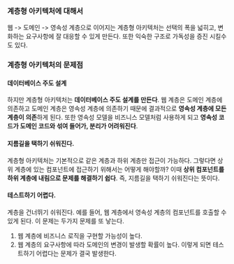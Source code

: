 ### 계층형 아키텍처에 대해서
웹 -> 도메인 -> 영속성 계층으로 이어지는 계층형 아키텍처는 선택의 폭을 넓히고, 변화하는 요구사항에 잘 대응할 수 있게 만든다. 또한 익숙한 구조로 가독성을 증진 시킬수도 있다.

### 계층형 아키텍처의 문제점
#### 데이터베이스 주도 설계
하지만 계층형 아키텍처는 **데이터베이스 주도 설계를 만든다**.
웹 계층은 도메인 계층에 의존하고 도메인 계층은 영속성 계층에 의존하기 때문에 결과적으로 **영속성 계층에 모든 계층이 의존**하게 된다.
또한 영속성 모델을 비즈니스 모델처럼 사용하게 되고 **영속성 코드가 도메인 코드와 섞여 들어가, 분리가 어려워진다**.


#### 지름길을 택하기 쉬워진다.
계층형 아키텍처는 기본적으로 같은 계층과 하위 계층만 접근이 가능하다.
그렇다면 상위 계층에 있는 컴포넌트에 접근하기 위해서는 어떻게 해야할까?
이때 **상위 컴포넌트를 하위 계층에 내림으로 문제를 해결하기 쉽다**. 즉, 지름길을 택하기 쉬워진다는 뜻이다.


#### 테스트하기 어렵다.
계층을 건너뛰기 쉬워진다. 예를 들어, 웹 계층에서 영속성 계층의 컴포넌트를 호출할 수 있게 된다. 이 문제는 두가지 문제를 또 낳는다.
1. 웹 계층에 비즈니스 로직을 구현할 가능성이 높다.
2. 웹 계층의 요구사항에 따라 도메인의 변경이 발생할 확률이 높다.
이렇게 되면 테스트하기 어렵다는 문제가 결국 발생한다.